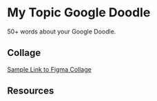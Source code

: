 # My Topic Google Doodle
50+ words about your Google Doodle. 

## Collage
[Sample Link to Figma Collage](https://www.figma.com/file/KIEiC0Tgx5IF1BhpTLZhn0/Google-Doodle?node-id=0%3A1)

## Resources

